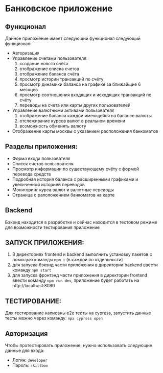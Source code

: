 # Банковское приложение
## Функционал
Данное приложение имеет следующий функционал следующий функционал:
* Авторизация
* Управление счетами пользователя:
    1. создание нового счёта
    2. отображение списка счетов
    3. отображение баланса счёта
    4. просмотр истории транзакций по счёту
    5. просмотр динамики баланса на графике за ближайщие 6 месяцев
    6. просмотр соотношения входящих и исходящих транзакций по счёту
    7. переводы на счета или карты других пользователей
* Управление валютными активами пользователя
    1. отображение баланса каждой имеющейся на балансе валюты
    2. отслеживание курсов валют в реальном времени
    3. возможность обменять валюту
* Отображение карты москвы с указанием расположения банкоматов

## Разделы приложения:

* Форма входа пользователя
* Список счетов пользователя
* Просмотр информации по существующему счёту с формой перевода средств
* Подробная история баланса с расширенными графиками и увеличенной историей переводов
* Мониторинг курса валют и валютные переводы
* Страница с раположением банкоматов на карте

## Backend

Бэкенд находится в разработке и сейчас находится в тестовом режиме для возможности тестирования приложение


## ЗАПУСК ПРИЛОЖЕНИЯ:
1. В директориях frontend и backend выполнить установку пакетов с помощью команды ` npm i ` (в каждой по отдельности)
2. для запуска бэкэнд части приложения в директории backend ввести команду ` npm start `
3. для запуска фронтэнд части приложения в директории frontend ввести команду ` npm run dev `, приложение будет работать на http://localhost:8080

## ТЕСТИРОВАНИЕ:

Для тестирование написаны e2e тесты на cypress, запустить данные тесты можно через команду: ` npx cypress open `

## Авторизация
Чтобы протестировать приложение, нужно использовать следующие данные для входа: 
* Логин: `developer`  
* Пароль: `skillbox`  

